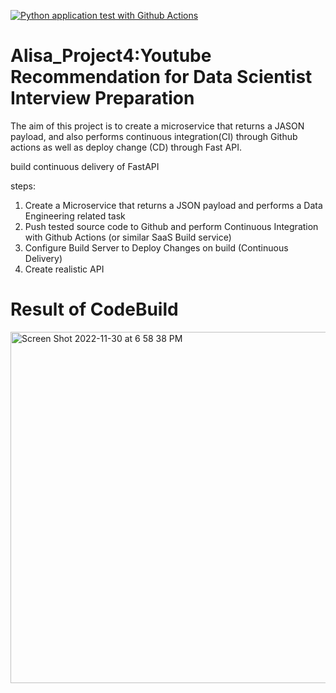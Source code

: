 [![Python application test with Github Actions](https://github.com/nogibjj/Alisa_Project4/actions/workflows/build.yml/badge.svg)](https://github.com/nogibjj/Alisa_Project4/actions/workflows/build.yml)
# Alisa_Project4:Youtube Recommendation for Data Scientist Interview Preparation

The aim of this project is to create a microservice that returns a JASON payload, and also performs continuous integration(CI) through Github actions as well as deploy change (CD) through Fast API. 

 build continuous delivery of FastAPI 
 
 steps: 
 
1. Create a Microservice that returns a JSON payload and performs a Data Engineering related task
2. Push tested source code to Github and perform Continuous Integration with Github Actions (or similar SaaS Build service)
3. Configure Build Server to Deploy Changes on build (Continuous Delivery)
4. Create realistic API


# Result of CodeBuild

<img width="562" alt="Screen Shot 2022-11-30 at 6 58 38 PM" src="https://user-images.githubusercontent.com/89174034/204933519-76f6dc5b-ab21-497d-b4e8-539b052e42f8.png">
